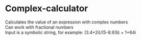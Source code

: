 # Complex-calculator
Calculates the value of an expression with complex numbers  
Can work with fractional numbers  
Input is a symbolic string, for example: (3.4+2i)/(5-8.93i) + 1+64i
